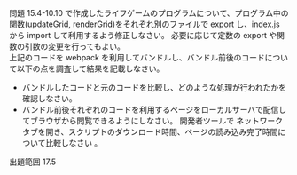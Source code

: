 問題 15.4-10.10 で作成したライフゲームのプログラムについて、プログラム中の関数(updateGrid, renderGrid)をそれぞれ別のファイルで export し、index.js から import して利用するよう修正しなさい。 必要に応じて定数の export や関数の引数の変更を行ってもよい。  
上記のコードを webpack を利用してバンドルし、バンドル前後のコードについて以下の点を調査して結果を記載しなさい。

- バンドルしたコードと元のコードを比較し、どのような処理が行われたかを確認しなさい。
- バンドル前後それぞれのコードを利用するページをローカルサーバで配信してブラウザから閲覧できるようにしなさい。 開発者ツールで ネットワーク タブを開き、スクリプトのダウンロード時間、ページの読み込み完了時間について比較しなさい 。

出題範囲 17.5
